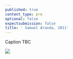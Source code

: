 ```yaml
---
published: true
content_type: pre
optional: false
expectsubmission: false
title: ' Samuel Aranda, 2011'
---
```

Caption TBC

<img src="https://talkingpictures.connectedacademy.io/course/content/media/large/week3-example2.jpg" data-4c="cb103f66-88e7-2de1-a8d3-6dc7967f4cae">
<script type="text/json" data-4c-meta="cb103f66-88e7-2de1-a8d3-6dc7967f4cae">
{"context":[{"credit":"Samuel Aranda","src":"https://static01.nyt.com/images/2012/02/21/blogs/20120221-lens-samuel-slide-XEIW/20120221-lens-samuel-slide-XEIW-custom1.jpg"}],"links":[{"title":"The story behind the World Press Photo","url":"http://www.bbc.com/news/17111673"},{"title":"'In Yemen, an Emotional Reunion'","url":"http://lens.blogs.nytimes.com/2012/02/21/in-sana-an-emotional-encounter/"}],"backStory":{"text":"Ongoing protests against the 33-year-long regime of authoritarian President Ali Abdullah Saleh escalated that day. Witnesses said that thousands marched down Zubairy Street, a main city thoroughfare, and were fired on when they reached a government checkpoint near the Ministry of Foreign Affairs. Some demonstrators retreated, others carried on and were shot at again. At least 12 people were killed and some 30 injured. Ms Qaws—who was herself involved in resistance to the regime—found her son after a second visit to look for him, among the wounded at a mosque that was being used as a temporary field hospital. Zayed remained in a coma for two days after the incident. He was injured on two further occasions, as demonstrations continued. On 23 November, President Saleh flew to Saudi Arabia, and signed an agreement transferring power to his deputy, Abdurabu Mansur Hadi. Saleh’s rule ended formally when Hadi was sworn in as president, following an election, on 25 February 2012.","author":"Samuel Aranda","publication":"New York Times","publicationUrl":"https://www.worldpressphoto.org/collection/photo/2012/world-press-photo-year/samuel-aranda","date":"October 15, 2011"},"creativeCommons":{"credit":"Samuel Aranda","year":"2011","copyright":"All rights reserved","codeOfEthics":"Photojournalist","description":"Fatima al-Qaws cradles her son Zayed (18), who is suffering from the effects of tear gas after participating in a street demonstration, in Sanaa, Yemen, on 15 October."}}
</script>

